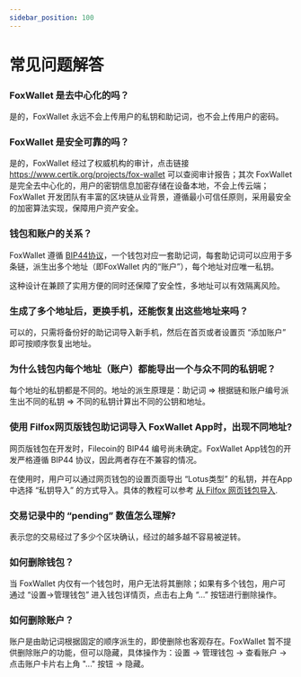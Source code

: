 ```yaml
---
sidebar_position: 100
---
```


# 常见问题解答

### FoxWallet 是去中心化的吗？
是的，FoxWallet 永远不会上传用户的私钥和助记词，也不会上传用户的密码。

### FoxWallet 是安全可靠的吗？
是的，FoxWallet 经过了权威机构的审计，点击链接 https://www.certik.org/projects/fox-wallet 可以查阅审计报告；其次 FoxWallet 是完全去中心化的，用户的密钥信息加密存储在设备本地，不会上传云端；FoxWallet 开发团队有丰富的区块链从业背景，遵循最小可信任原则，采用最安全的加密算法实现，保障用户资产安全。

### 钱包和账户的关系？
FoxWallet 遵循 [BIP44协议](https://github.com/bitcoin/bips/blob/master/bip-0044.mediawiki)，一个钱包对应一套助记词，每套助记词可以应用于多条链，派生出多个地址（即FoxWallet 内的“账户”），每个地址对应唯一私钥。

这种设计在兼顾了实用方便的同时还保障了安全性，多地址可以有效隔离风险。

### 生成了多个地址后，更换手机，还能恢复出这些地址来吗？
可以的，只需将备份好的助记词导入新手机，然后在首页或者设置页 “添加账户” 即可按顺序恢复出地址。

### 为什么钱包内每个地址（账户）都能导出一个与众不同的私钥呢？
每个地址的私钥都是不同的。地址的派生原理是：助记词 => 根据链和账户编号派生出不同的私钥 => 不同的私钥计算出不同的公钥和地址。

### 使用 Filfox网页版钱包助记词导入 FoxWallet App时，出现不同地址?
网页版钱包在开发时，Filecoin的 BIP44 编号尚未确定。FoxWallet App钱包的开发严格遵循 BIP44 协议，因此两者存在不兼容的情况。

在使用时，用户可以通过网页钱包的设置页面导出 “Lotus类型” 的私钥，并在App中选择 “私钥导入” 的方式导入。具体的教程可以参考 [从 Filfox 网页钱包导入](/zh/docs/filecoin/import-from-filfox).

### 交易记录中的 “pending” 数值怎么理解?
表示您的交易经过了多少个区块确认，经过的越多越不容易被逆转。

### 如何删除钱包？
当 FoxWallet 内仅有一个钱包时，用户无法将其删除；如果有多个钱包，用户可通过 “设置->管理钱包” 进入钱包详情页，点击右上角 “...” 按钮进行删除操作。

### 如何删除账户？
账户是由助记词根据固定的顺序派生的，即使删除也客观存在。FoxWallet 暂不提供删除账户的功能，但可以隐藏，具体操作为：设置 -> 管理钱包 -> 查看账户 -> 点击账户卡片右上角 "..." 按钮 -> 隐藏。